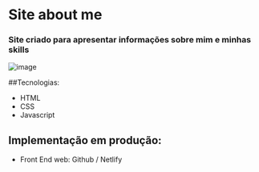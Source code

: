 # Site about me

### Site criado para apresentar informações sobre mim e minhas skills

![image](https://user-images.githubusercontent.com/68666964/133956932-fdad1d88-6ac7-4eee-9789-917bea22f458.png)

##Tecnologias: 
- HTML
- CSS
- Javascript

## Implementação em produção:
- Front End web: Github / Netlify
